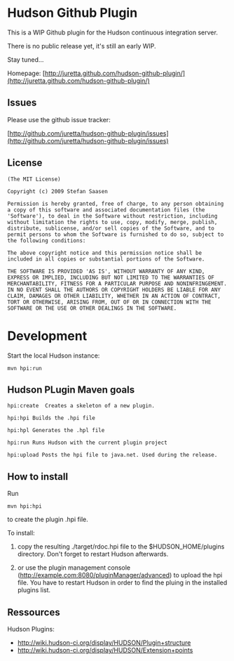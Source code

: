 Hudson Github Plugin
====================

This is a WIP Github plugin for the Hudson continuous integration server.

There is no public release yet, it's still an early WIP.

Stay tuned...


Homepage: [http://juretta.github.com/hudson-github-plugin/](http://juretta.github.com/hudson-github-plugin/)


Issues
------

Please use the github issue tracker:

[http://github.com/juretta/hudson-github-plugin/issues](http://github.com/juretta/hudson-github-plugin/issues)

License
-------

	(The MIT License)

	Copyright (c) 2009 Stefan Saasen

	Permission is hereby granted, free of charge, to any person obtaining
	a copy of this software and associated documentation files (the
	'Software'), to deal in the Software without restriction, including
	without limitation the rights to use, copy, modify, merge, publish,
	distribute, sublicense, and/or sell copies of the Software, and to
	permit persons to whom the Software is furnished to do so, subject to
	the following conditions:

	The above copyright notice and this permission notice shall be
	included in all copies or substantial portions of the Software.

	THE SOFTWARE IS PROVIDED 'AS IS', WITHOUT WARRANTY OF ANY KIND,
	EXPRESS OR IMPLIED, INCLUDING BUT NOT LIMITED TO THE WARRANTIES OF
	MERCHANTABILITY, FITNESS FOR A PARTICULAR PURPOSE AND NONINFRINGEMENT.
	IN NO EVENT SHALL THE AUTHORS OR COPYRIGHT HOLDERS BE LIABLE FOR ANY
	CLAIM, DAMAGES OR OTHER LIABILITY, WHETHER IN AN ACTION OF CONTRACT,
	TORT OR OTHERWISE, ARISING FROM, OUT OF OR IN CONNECTION WITH THE
	SOFTWARE OR THE USE OR OTHER DEALINGS IN THE SOFTWARE.


Development
===========

Start the local Hudson instance:

    mvn hpi:run


Hudson PLugin Maven goals
-------------------------

	hpi:create  Creates a skeleton of a new plugin.
	
	hpi:hpi Builds the .hpi file

	hpi:hpl Generates the .hpl file

	hpi:run Runs Hudson with the current plugin project

	hpi:upload Posts the hpi file to java.net. Used during the release.
	
	
How to install
--------------

Run 

	mvn hpi:hpi
	
to create the plugin .hpi file.


To install:

1. copy the resulting ./target/rdoc.hpi file to the $HUDSON_HOME/plugins directory. Don't forget to restart Hudson afterwards.
	
2. or use the plugin management console (http://example.com:8080/pluginManager/advanced) to upload the hpi file. You have to restart Hudson in order to find the pluing in the installed plugins list.



Ressources
----------

Hudson Plugins:

 * http://wiki.hudson-ci.org/display/HUDSON/Plugin+structure
 * http://wiki.hudson-ci.org/display/HUDSON/Extension+points
